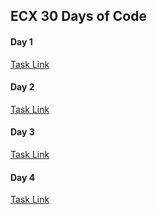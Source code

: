 ## ECX 30 Days of Code 
#### Day 1
[Task Link](https://elameen123.github.io/Day1/)
#### Day 2
[Task Link](https://elameen123.github.io/Day2/)
#### Day 3
[Task Link](https://elameen123.github.io/Day3/)
#### Day 4
[Task Link](https://elameen123.github.io/Day3/)


